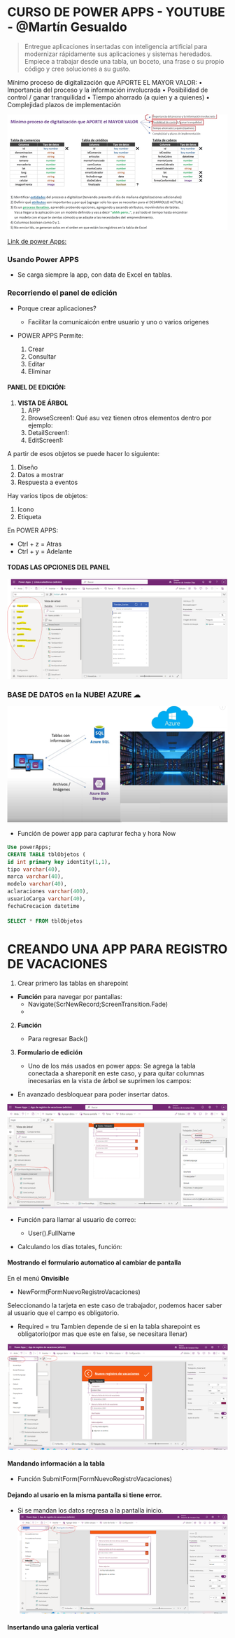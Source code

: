 # CURSO DE POWER APPS - YOUTUBE - @Martín Gesualdo

>Entregue aplicaciones insertadas con inteligencia artificial para modernizar rápidamente sus aplicaciones y sistemas heredados. Empiece a trabajar desde una tabla, un boceto, una frase o su propio código y cree soluciones a su gusto.

Mínimo proceso de digitalización que APORTE EL MAYOR VALOR:
•	Importancia del proceso y la información involucrada
•	Posibilidad de control / ganar tranquilidad
•	Tiempo ahorrado (a quien y a quienes)
•	Complejidad plazos de implementación

![Datos_Power APPS](ImagenesPowerApps/1Apps.png)

[Link de power Apps:](https://make.powerapps.com/environments/5c0208ef-96c5-e502-ad9e-5d99cbd011e7/home?utm_source=office&utm_medium=app_launcher&utm_campaign=office_referrals )


### Usando Power APPS

* Se carga siempre la app, con data de Excel en tablas.

### Recorriendo el panel de edición

* Porque crear aplicaciones?
    * Facilitar la comunicaicón entre usuario y uno o varios origenes

* POWER APPS Permite:
  1. Crear
  2. Consultar
  3. Editar
  4. Eliminar

#### PANEL DE EDICIÓN:

1. **VISTA DE ÁRBOL**
   1. APP
   2. BrowseScreen1: Qué asu vez tienen otros elementos dentro por ejemplo:
   3. DetailScreen1:
   4. EditScreen1:
   
A partir de esos objetos se puede hacer lo siguiente:
1) Diseño
2) Datos a mostrar
3) Respuesta a eventos

Hay varios tipos de objetos:
1) Icono
2) Etiqueta

En POWER APPS:
* Ctrl + z = Atras
* Ctrl + y = Adelante
  
#### TODAS LAS OPCIONES DEL PANEL

![Panel de POWER APPS](ImagenesPowerApps/2PanelPowerAPPS.png)

### BASE DE DATOS en la NUBE! AZURE  ☁

![Azure](ImagenesPowerApps/3Azure.png)


* Función de power app para capturar fecha y hora Now

```SQL
Use powerApps;
CREATE TABLE tblObjetos (
id int primary key identity(1,1),
tipo varchar(40),
marca varchar(40),
modelo varchar(40),
aclaraciones varchar(400),
usuarioCarga varchar(40),
fechaCrecacion datetime

SELECT * FROM tblObjetos
```

# CREANDO UNA APP PARA REGISTRO DE VACACIONES

1. Crear primero las tablas en sharepoint

* **Función** para navegar por pantallas:
  * Navigate(ScrNewRecord;ScreenTransition.Fade)
  * 
2. **Función**
   * Para regresar Back()
  
3. **Formulario de edición**
   * Uno de los más usados en power apps: Se agrega la tabla conectada a shareponit en este caso, y para quitar columnas inecesarias en la vista de árbol se suprimen los campos:
  
* En avanzado desbloquear para poder insertar datos.

![Insertar datos](/ImagenesPowerApps/4PowerAppsAPPvacaciones.png)


* Función para llamar al usuario de correo:
  * User().FullName

* Calculando los días totales, función:

#### Mostrando el formulario automatico al cambiar de pantalla

En el menú **Onvisible**
* NewForm(FormNuevoRegistroVacaciones)


Seleccionando la tarjeta en este caso de trabajador, podemos hacer saber al usuario que el campo es obligatorio.
  * Required = tru
Tambien depende de si en la tabla sharepoint es obligatorio(por mas que este en false, se necesitara llenar)

![Campo requerico](/ImagenesPowerApps/5CampoRequerido.png)


#### Mandando información a la tabla
* Función SubmitForm(FormNuevoRegistroVacaciones)

#### Dejando al usario en la misma pantalla si tiene error.
* Si se mandan los datos regresa a la pantalla  inicio.
![Mandando datos - Si hay error misma pantalla](/ImagenesPowerApps/6MandandoDatos_SiHayerrorPermanece_MismaPantalla.png)


#### Insertando una galeria vertical


































